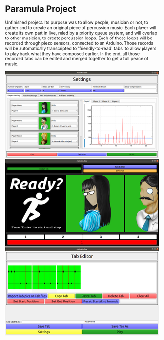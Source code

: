 # Paramula Project
Unfinished project.
Its purpose was to allow people, musician or not, to gather and to create an original piece of percussion music. Each player will create its own part in live, ruled by a priority queue system, and will overlap to other musician, to create percussion loops. Each of those loops will be recorded through piezo sensors, connected to an Arduino. Those records will be automatically transcripted to 'friendly-to-read' tabs, to allow players to play back what they have composed earlier. In the end, all those recorded tabs can be edited and merged together to get a full peace of music.

![overview](/imgs/Paramula_1.png)
![overview](/imgs/Paramula_2.png)
![overview](/imgs/Paramula_3.png)
